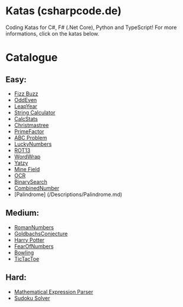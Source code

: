 # Katas (csharpcode.de)

Coding Katas for C#, F# (.Net Core), Python and TypeScript! For more informations, click on the katas below.

# Catalogue

Easy:
--------------
* [Fizz Buzz](/Descriptions/FizzBuzz.md)
* [OddEven](/Descriptions/OddEven.md)
* [LeapYear](/Descriptions/LeapYear.md)
* [String Calculator](/Descriptions/StringCalculator.md)
* [CalcStats](/Descriptions/CalcStats.md)
* [Christmastree](/Descriptions/Christmastree.md)
* [PrimeFactor](/Descriptions/PrimeFactor.md)
* [ABC Problem](/Descriptions/ABC.md)
* [LuckyNumbers](/Descriptions/LuckyNumbers.md)
* [ROT13](/Descriptions/ROT13.md)
* [WordWrap](/Descriptions/WordWrap.md)
* [Yatzy](/Descriptions/Yatzy.md)
* [Mine Field](/Descriptions/MineField.md)
* [OCR](/Descriptions/BankOCR.md)
* [BinarySearch](/Descriptions/BinarySearch.md)
* [CombinedNumber](/Descriptions/CombinedNumber.md)
* [Palindrome] (/Descriptions/Palindrome.md)

Medium:
--------------
* [RomanNumbers](/Descriptions/RomanNumbers.md)
* [GoldbachsConjecture](/Descriptions/GoldbachsConjecture.md)
* [Harry Potter](/Descriptions/HarryPotter.md)
* [FearOfNumbers](/Descriptions/FearOfNumbers.md)
* [Bowling](/Descriptions/Bowling.md)
* [TicTacToe](/Descriptions/TicTacToe.md)

Hard:
--------------
* [Mathematical Expression Parser](/Descriptions/Calc.md)
* [Sudoku Solver](/Descriptions/Sudoku.md)
